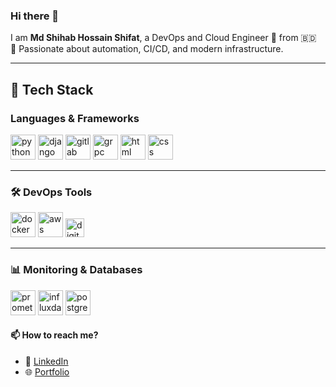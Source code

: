 ### Hi there 👋

I am **Md Shihab Hossain Shifat**, a DevOps and Cloud Engineer 🚀 from 🇧🇩  
🔧 Passionate about automation, CI/CD, and modern infrastructure.

---
## 🚀 Tech Stack

### Languages & Frameworks
<p>
  <img src="https://cdn.jsdelivr.net/gh/devicons/devicon/icons/python/python-original.svg" height="40" alt="python"/>
  <img src="https://cdn.jsdelivr.net/gh/devicons/devicon/icons/django/django-plain.svg" height="40" alt="django"/>
  <img src="https://about.gitlab.com/images/press/logo/png/gitlab-icon-rgb.png" height="40" alt="gitlab"/>
  <img src="https://grpc.io/img/logos/grpc-icon-color.png" height="40" alt="grpc"/>
  <img src="https://cdn.jsdelivr.net/gh/devicons/devicon/icons/html5/html5-original.svg" height="40" alt="html"/>
  <img src="https://cdn.jsdelivr.net/gh/devicons/devicon/icons/css3/css3-original.svg" height="40" alt="css"/>
</p>

---

### 🛠️ DevOps Tools
<p>
  <img src="https://cdn.jsdelivr.net/gh/devicons/devicon/icons/docker/docker-original.svg" height="40" alt="docker"/>
  <img src="https://cdn.jsdelivr.net/gh/devicons/devicon/icons/amazonwebservices/amazonwebservices-original.svg" height="40" alt="aws"/>
  <img src="https://upload.wikimedia.org/wikipedia/commons/f/fe/DigitalOcean_logo.svg" height="30" alt="digitalocean"/>
</p>

---

### 📊 Monitoring & Databases
<p>
  <img src="https://upload.wikimedia.org/wikipedia/commons/3/3b/Prometheus_software_logo.svg" height="40" alt="prometheus"/>
  <img src="https://influxdata.github.io/branding/img/influxdata/influxdata-icon-color.png" height="40" alt="influxdata"/>
  <img src="https://upload.wikimedia.org/wikipedia/commons/2/29/Postgresql_elephant.svg" height="40" alt="postgres"/>
</p>



#### 📫 How to reach me?

- 🔗 [LinkedIn](https://linkedin.com/in/shihabhossainshifat)
- 🌐 [Portfolio](https://nettechshifat.blogspot.com)


